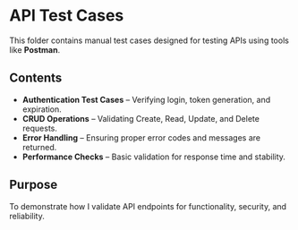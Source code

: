 # API Test Cases

This folder contains manual test cases designed for testing APIs using tools like **Postman**.  

##  Contents
- **Authentication Test Cases** – Verifying login, token generation, and expiration.  
- **CRUD Operations** – Validating Create, Read, Update, and Delete requests.  
- **Error Handling** – Ensuring proper error codes and messages are returned.  
- **Performance Checks** – Basic validation for response time and stability.  

##  Purpose
To demonstrate how I validate API endpoints for functionality, security, and reliability.
